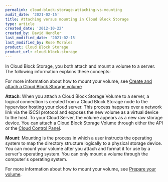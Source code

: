 ```yaml
---
permalink: cloud-block-storage-attaching-vs-mounting
audit_date: '2021-02-15'
title: Attaching versus mounting in Cloud Block Storage
type: article
created_date: '2012-10-22'
created_by: David Hendler
last_modified_date: '2021-02-15'
last_modified_by: Rose Morales
product: Cloud Block Storage
product_url: cloud-block-storage
---
```


In Cloud Block Storage, you both attach and mount a volume to a server. The
following information explains these concepts:

For more information about how to mount your volume, see [Create and attach a Cloud Block Storage volume](https://docs-ospc.rackspace.com/support/how-to/cloud-block-storage/create-and-attach-a-cloud-block-storage-volume/)

**Attach**: When you attach a Cloud Block Storage Volume to a server, a
logical connection is created from a Cloud Block Storage node to the
hypervisor hosting your cloud server. This process happens over a network link
via the iSCSI protocol and exposes the new volume as a virtual device
to the host. To your Cloud Server, the volume appears as a new raw
storage device. You can attach a Cloud Block Storage Volume through
either the API or the [Cloud Control Panel](https://login.rackspace.com/).

**Mount**: Mounting is the process in which a user instructs the operating
system to map the directory structure logically to a physical storage device.
You can mount your volume after you attach and format it for use by a
server's operating system. You can only mount a volume through the computer's
operating system.

For more information about how to mount your volume, see [Prepare your volume](https://docs-ospc.rackspace.com/support/how-to/cloud-block-storageprepare-your-cloud-block-storage-volume).
